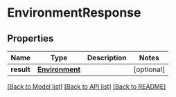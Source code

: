 # EnvironmentResponse

## Properties
Name | Type | Description | Notes
------------ | ------------- | ------------- | -------------
**result** | [**Environment**](Environment.md) |  | [optional] 

[[Back to Model list]](../README.md#documentation-for-models) [[Back to API list]](../README.md#documentation-for-api-endpoints) [[Back to README]](../README.md)

